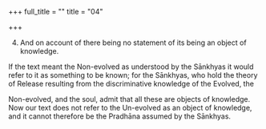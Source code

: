 +++
full_title = ""
title = "04"

+++


4. And on account of there being no statement of its being an object of knowledge.

If the text meant the Non-evolved as understood by the Sānkhyas it would refer to it as something to be known; for the Sānkhyas, who hold the theory of Release resulting from the discriminative knowledge of the Evolved, the

 Non-evolved, and the soul, admit that all these are objects of knowledge. Now our text does not refer to the Un-evolved as an object of knowledge, and it cannot therefore be the Pradhāna assumed by the Sānkhyas.

